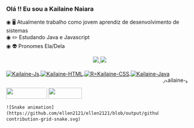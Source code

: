 ### Olá !! Eu sou a Kailaine Naiara
◉ 🖥️ Atualmente trabalho como jovem aprendiz de desenvolvimento de sistemas             
◉ ✏️ Estudando Java e Javascript                                                         
◉ 👽 Pronomes Ela/Dela


<div align="center">
  <a href="https://github.com/KailaineNaaiara">
  <img height="160em" src="https://github-readme-stats.vercel.app/api?username=KailaineNaiara&show_icons=true&theme=merko&include_all_commits=true&count_private=true"/>
  <img height="160em" src="https://github-readme-stats.vercel.app/api/top-langs/?username=KailaineNaiara&layout=compact&langs_count=7&theme=merko"/>
</div>
  <div style="display: inline_block"><br>
<img align="center" alt="Kailaine-Js" height="30" width="110"
     src="https://img.shields.io/badge/JavaScript-F7DF1E?style=for-the-badge&logo=javascript&logoColor=black">
<img align="center" alt="Kailaine-HTML" height="30" width="90" 
     src="https://img.shields.io/badge/HTML5-E34F26?style=for-the-badge&logo=html5&logoColor=white">
<img align="center" alt="R=Kailaine-CSS" height="30" width="70" 
     src="https://img.shields.io/badge/CSS3-1572B6?style=for-the-badge&logo=css3&logoColor=white">
<img align="center" alt="Kailaine-Java" height="30" width="80" 
     src="https://img.shields.io/badge/Java-ED8B00?style=for-the-badge&logo=java&logoColor=white">
<img align="right" alt="Kailaine-pic" height="150" style="border-radius:50px;" src="https://share-cdn.picrew.me/shareImg/org/202203/338224_e9I1QibI.png">
  </div>
  
  
  
  
  ##
  
  
  
  
  <div>
     <a href="https://instagram.com/kailaine_vianaa" target="_blank">
       <img align="center" height="30" width="110" 
       src="https://img.shields.io/badge/-Instagram-%23E4405F?style=for-the- badge&logo=instagram&logoColor=white" target="_blank"></a>
    <a href = "mailto:kailainenaiaraviana55422@gmail.com">
       <img align="center" height="30" width="90" 
       src="https://img.shields.io/badge/Gmail-D14836?style=for-the-badge&logo=gmail&logoColor=white"></a>
    
    ![Snake animation](https://github.com/ellen2121/ellen2121/blob/output/github-contribution-grid-snake.svg)
    
  </div>
